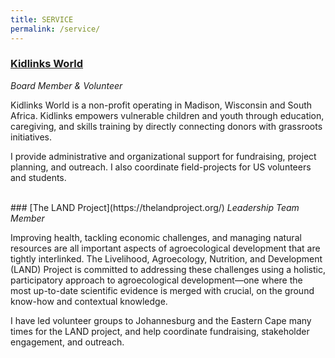 ```yaml
---
title: SERVICE
permalink: /service/
---
```


### [Kidlinks World](https://www.kidlinksworld.org/)
<i>Board Member & Volunteer</i>   

Kidlinks World is a non-profit operating in Madison, Wisconsin and
South Africa. Kidlinks empowers vulnerable children and
youth through education, caregiving, and skills training by directly
connecting donors with grassroots initiatives.

I provide administrative and organizational support for fundraising, project planning,
 and outreach. I also coordinate field-projects for US volunteers and students.

<br>
### [The LAND Project](https://thelandproject.org/)
<i>Leadership Team Member</i>   

Improving health, tackling economic challenges, and managing natural
resources are all important aspects of agroecological development that
are tightly interlinked. The Livelihood, Agroecology, Nutrition, and
Development (LAND) Project is committed to addressing these challenges
using a holistic, participatory approach to agroecological
development—one where the most up-to-date scientific evidence is
merged with crucial, on the ground know-how and contextual knowledge.

I have led volunteer groups to Johannesburg and the Eastern Cape many
times for the LAND project, and help coordinate fundraising,
stakeholder engagement, and outreach.
